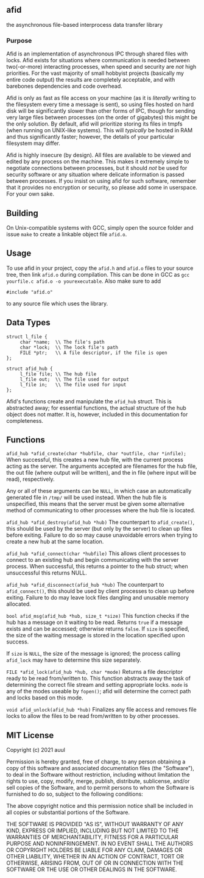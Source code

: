 ## afid
the asynchronous file-based interprocess data transfer library

### Purpose
Afid is an implementation of asynchronous IPC through shared files with locks. Afid exists for situations where communication is needed between two(-or-more) interacting processes, when speed and security are *not* high priorities. For the vast majority of small hobbyist projects (basically my entire code output) the results are completely acceptable, and with barebones dependencies and code overhead.

Afid is only as fast as file access on your machine (as it is *literally* writing to the filesystem every time a message is sent), so using files hosted on hard disk will be significantly slower than other forms of IPC, though for sending very large files between processes (on the order of gigabytes) this might be the only solution. By default, afid will prioritize storing its files in tmpfs (when running on UNIX-like systems). This will *typically* be hosted in RAM and thus significantly faster; however, the details of your particular filesystem may differ.

Afid is highly insecure (by design). All files are available to be viewed and edited by any process on the machine. This makes it extremely simple to negotiate connections between processes, but it should *not* be used for security software or any situation where delicate information is passed between processes. If you insist on using afid for such software, remember that it provides no encryption or security, so please add some in userspace. For your own sake.

## Building
On Unix-compatible systems with GCC, simply open the source folder and issue `make` to create a linkable object file `afid.o`.

## Usage
To use afid in your project, copy the `afid.h` and `afid.o` files to your source tree, then link `afid.o` during compilation. This can be done in GCC as `gcc yourfile.c afid.o -o yourexecutable`. Also make sure to add

`#include "afid.o"`

to any source file which uses the library.

## Data Types
```
struct l_file {
     char *name;  \\ The file's path
     char *lock;  \\ The lock file's path
     FILE *ptr;   \\ A file descriptor, if the file is open
};

struct afid_hub {
     l_file file; \\ The hub file
     l_file out;  \\ The file used for output
     l_file in;   \\ The file used for input
};
```
Afid's functions create and manipulate the `afid_hub` struct. This is abstracted away; for essential functions, the actual structure of the hub object does not matter. It is, however, included in this documentation for completeness.

## Functions
`afid_hub *afid_create(char *hubfile, char *outfile, char *infile);`
When successful, this creates a new hub file, with the current process acting as the server. The arguments accepted are filenames for the hub file, the out file (where output will be written), and the in file (where input will be read), respectively.

Any or all of these arguments can be `NULL`, in which case an automatically generated file in `/tmp/` will be used instead. When the hub file is unspecified, this means that the server must be given some alternative method of communicating to other processes where the hub file is located.

`afid_hub *afid_destroy(afid_hub *hub)`
The counterpart to `afid_create()`, this should be used by the server (but only by the server) to clean up files before exiting. Failure to do so may cause unavoidable errors when trying to create a new hub at the same location.

`afid_hub *afid_connect(char *hubfile)`
This allows client processes to connect to an existing hub and begin communicating with the server process. When successful, this returns a pointer to the hub struct; when unsuccessful this returns NULL.

`afid_hub *afid_disconnect(afid_hub *hub)`
The counterpart to `afid_connect()`, this should be used by client processes to clean up before exiting. Failure to do may leave lock files dangling and unusable memory allocated.

`bool afid_msg(afid_hub *hub, size_t *size)`
This function checks if the hub has a message on it waiting to be read. Returns `true` if a message exists and can be accessed; otherwise returns `false`. If `size` is specified, the size of the waiting message is stored in the location specified upon success.

If `size` is `NULL`, the size of the message is ignored; the process calling `afid_lock` may have to determine this size separately.

`FILE *afid_lock(afid_hub *hub, char *mode)`
Returns a file descriptor ready to be read from/written to. This function abstracts away the task of determining the correct file stream and setting appropriate locks. `mode` is any of the modes useable by `fopen()`; afid will determine the correct path and locks based on this mode.

`void afid_unlock(afid_hub *hub)`
Finalizes any file access and removes file locks to allow the files to be read from/written to by other processes.

## MIT License

Copyright (c) 2021 auul

Permission is hereby granted, free of charge, to any person obtaining a copy
of this software and associated documentation files (the "Software"), to deal
in the Software without restriction, including without limitation the rights
to use, copy, modify, merge, publish, distribute, sublicense, and/or sell
copies of the Software, and to permit persons to whom the Software is
furnished to do so, subject to the following conditions:

The above copyright notice and this permission notice shall be included in all
copies or substantial portions of the Software.

THE SOFTWARE IS PROVIDED "AS IS", WITHOUT WARRANTY OF ANY KIND, EXPRESS OR
IMPLIED, INCLUDING BUT NOT LIMITED TO THE WARRANTIES OF MERCHANTABILITY,
FITNESS FOR A PARTICULAR PURPOSE AND NONINFRINGEMENT. IN NO EVENT SHALL THE
AUTHORS OR COPYRIGHT HOLDERS BE LIABLE FOR ANY CLAIM, DAMAGES OR OTHER
LIABILITY, WHETHER IN AN ACTION OF CONTRACT, TORT OR OTHERWISE, ARISING FROM,
OUT OF OR IN CONNECTION WITH THE SOFTWARE OR THE USE OR OTHER DEALINGS IN THE
SOFTWARE.

